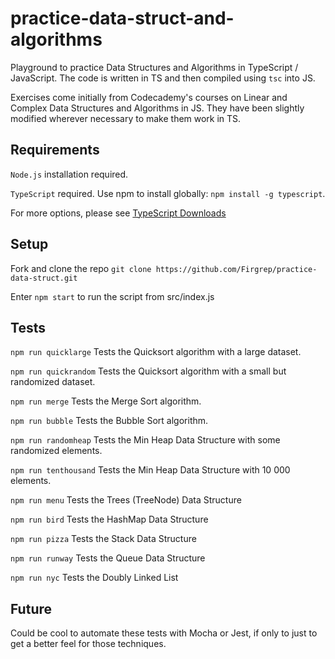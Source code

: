 # practice-data-struct-and-algorithms
Playground to practice Data Structures and Algorithms in TypeScript / JavaScript. The code is written in TS and then compiled using `tsc` into JS.

Exercises come initially from Codecademy's courses on Linear and Complex Data Structures and Algorithms in JS. They have been slightly modified wherever necessary to make them work in TS.

## Requirements

`Node.js` installation required.

`TypeScript` required. Use npm to install globally: `npm install -g typescript`. 

For more options, please see [TypeScript Downloads](https://www.typescriptlang.org/download)

## Setup

Fork and clone the repo `git clone https://github.com/Firgrep/practice-data-struct.git`

Enter `npm start` to run the script from src/index.js

## Tests

`npm run quicklarge` Tests the Quicksort algorithm with a large dataset. 

`npm run quickrandom` Tests the Quicksort algorithm with a small but randomized dataset. 

`npm run merge` Tests the Merge Sort algorithm. 

`npm run bubble` Tests the Bubble Sort algorithm. 

`npm run randomheap` Tests the Min Heap Data Structure with some randomized elements. 

`npm run tenthousand` Tests the Min Heap Data Structure with 10 000 elements. 

`npm run menu` Tests the Trees (TreeNode) Data Structure

`npm run bird` Tests the HashMap Data Structure

`npm run pizza` Tests the Stack Data Structure

`npm run runway` Tests the Queue Data Structure

`npm run nyc` Tests the Doubly Linked List

## Future

Could be cool to automate these tests with Mocha or Jest, if only to just to get a better feel for those techniques. 
